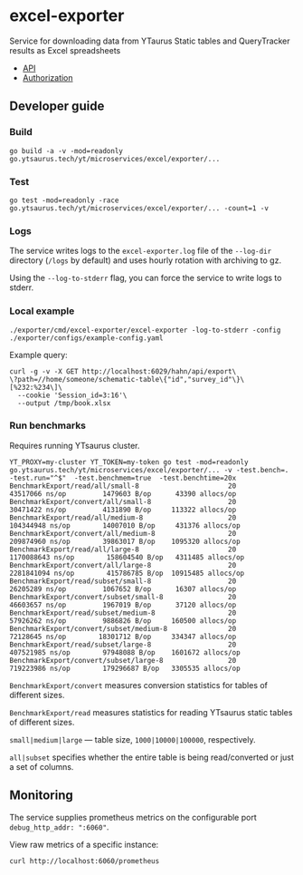 # excel-exporter

Service for downloading data from YTaurus Static tables and QueryTracker results as Excel spreadsheets

* [API](./docs/api.md)
* [Authorization](./docs/auth.md)

## Developer guide

### Build

```
go build -a -v -mod=readonly go.ytsaurus.tech/yt/microservices/excel/exporter/...
```

### Test

```
go test -mod=readonly -race go.ytsaurus.tech/yt/microservices/excel/exporter/... -count=1 -v
```

### Logs

The service writes logs to the `excel-exporter.log` file of the `--log-dir` directory (`/logs` by default) and uses hourly rotation with archiving to gz.

Using the `--log-to-stderr` flag, you can force the service to write logs to stderr.

### Local example

```
./exporter/cmd/excel-exporter/excel-exporter -log-to-stderr -config ./exporter/configs/example-config.yaml
```

Example query:
```
curl -g -v -X GET http://localhost:6029/hahn/api/export\
\?path=//home/someone/schematic-table\{"id","survey_id"\}\[%232:%234\]\
  --cookie 'Session_id=3:16'\
  --output /tmp/book.xlsx
```

### Run benchmarks

Requires running YTsaurus cluster.

```
YT_PROXY=my-cluster YT_TOKEN=my-token go test -mod=readonly go.ytsaurus.tech/yt/microservices/excel/exporter/... -v -test.bench=. -test.run="^$"  -test.benchmem=true  -test.benchtime=20x
BenchmarkExport/read/all/small-8                      20          43517066 ns/op         1479603 B/op      43390 allocs/op
BenchmarkExport/convert/all/small-8                   20          30471422 ns/op         4131890 B/op     113322 allocs/op
BenchmarkExport/read/all/medium-8                     20         104344948 ns/op        14007010 B/op     431376 allocs/op
BenchmarkExport/convert/all/medium-8                  20         209874960 ns/op        39863017 B/op    1095320 allocs/op
BenchmarkExport/read/all/large-8                      20        1170088643 ns/op        158604540 B/op   4311485 allocs/op
BenchmarkExport/convert/all/large-8                   20        2281841094 ns/op        415786785 B/op  10915485 allocs/op
BenchmarkExport/read/subset/small-8                   20          26205289 ns/op         1067652 B/op      16307 allocs/op
BenchmarkExport/convert/subset/small-8                20          46603657 ns/op         1967019 B/op      37120 allocs/op
BenchmarkExport/read/subset/medium-8                  20          57926262 ns/op         9886826 B/op     160500 allocs/op
BenchmarkExport/convert/subset/medium-8               20          72128645 ns/op        18301712 B/op     334347 allocs/op
BenchmarkExport/read/subset/large-8                   20         407521985 ns/op        97948088 B/op    1601672 allocs/op
BenchmarkExport/convert/subset/large-8                20         719223986 ns/op        179296687 B/op   3305535 allocs/op
```

`BenchmarkExport/convert` measures conversion statistics for tables of different sizes.

`BenchmarkExport/read` measures statistics for reading YTsaurus static tables of different sizes.

`small|medium|large` — table size, `1000|10000|100000`, respectively.

`all|subset` specifies whether the entire table is being read/converted or just a set of columns.

## Monitoring

The service supplies prometheus metrics on the configurable port `debug_http_addr: ":6060"`.

View raw metrics of a specific instance:
```
curl http://localhost:6060/prometheus
```
